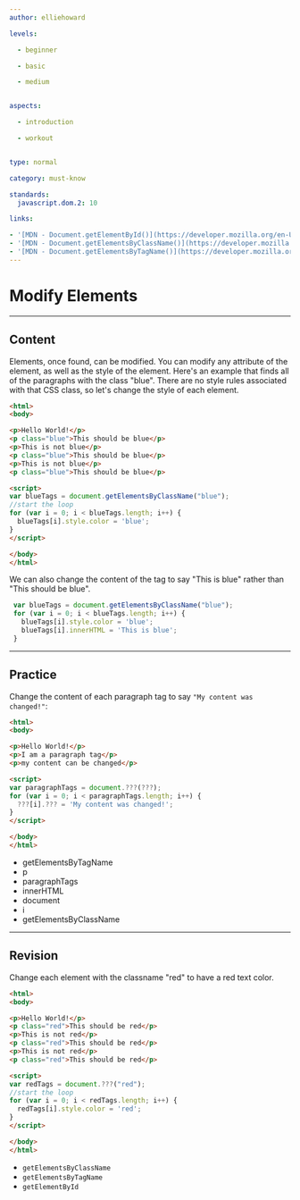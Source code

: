 ```yaml
---
author: elliehoward

levels:

  - beginner

  - basic

  - medium


aspects:

  - introduction

  - workout


type: normal

category: must-know

standards:
  javascript.dom.2: 10

links:

- '[MDN - Document.getElementById()](https://developer.mozilla.org/en-US/docs/Web/API/Document/getElementById)'
- '[MDN - Document.getElementsByClassName()](https://developer.mozilla.org/en-US/docs/Web/API/Document/getElementsByClassName)'
- '[MDN - Document.getElementsByTagName()](https://developer.mozilla.org/en-US/docs/Web/API/Document/getElementsByTagName)'
---
```

# Modify Elements
---
## Content

Elements, once found, can be modified. You can modify any attribute of the element, as well as the style of the element. Here's an example that finds all of the paragraphs with the class "blue". There are no style rules associated with that CSS class, so let's change the style of each element.

```html
<html>
<body>

<p>Hello World!</p>
<p class="blue">This should be blue</p>
<p>This is not blue</p>
<p class="blue">This should be blue</p>
<p>This is not blue</p>
<p class="blue">This should be blue</p>

<script>
var blueTags = document.getElementsByClassName("blue");
//start the loop
for (var i = 0; i < blueTags.length; i++) {
  blueTags[i].style.color = 'blue';
}
</script>

</body>
</html>
```

We can also change the content of the tag to say "This is blue" rather than "This should be blue".

```javascript
 var blueTags = document.getElementsByClassName("blue");
 for (var i = 0; i < blueTags.length; i++) {
   blueTags[i].style.color = 'blue';
   blueTags[i].innerHTML = 'This is blue';
 }

```


---
## Practice

Change the content of each paragraph tag to say `"My content was changed!"`:
```html
<html>
<body>

<p>Hello World!</p>
<p>I am a paragraph tag</p>
<p>my content can be changed</p>

<script>
var paragraphTags = document.???(???);
for (var i = 0; i < paragraphTags.length; i++) {
  ???[i].??? = 'My content was changed!';
}
</script>

</body>
</html>
```

* getElementsByTagName
* p
* paragraphTags
* innerHTML
* document
* i
* getElementsByClassName

---
## Revision

Change each element with the classname "red" to have a red text color.

```html
<html>
<body>

<p>Hello World!</p>
<p class="red">This should be red</p>
<p>This is not red</p>
<p class="red">This should be red</p>
<p>This is not red</p>
<p class="red">This should be red</p>

<script>
var redTags = document.???("red");
//start the loop
for (var i = 0; i < redTags.length; i++) {
  redTags[i].style.color = 'red';
}
</script>

</body>
</html>
```

* `getElementsByClassName`
* `getElementsByTagName`
* `getElementById`
